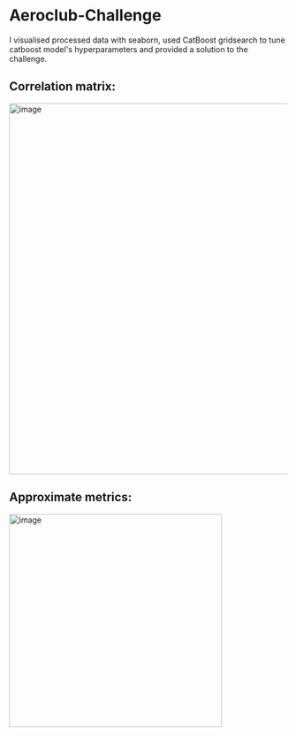 # Aeroclub-Challenge

I visualised processed data with seaborn, used CatBoost gridsearch to tune catboost model's hyperparameters and provided a solution to the challenge. 

## Correlation matrix:

<img width="670" alt="image" src="https://github.com/A125X/Aeroclub-Challenge/assets/91656458/06242e3e-0aa9-41d7-930a-757753d1c9fd">

## Approximate metrics:

<img width="385" alt="image" src="https://github.com/A125X/Aeroclub-Challenge/assets/91656458/2f4775eb-8e6e-4da0-8127-d44313585765">
